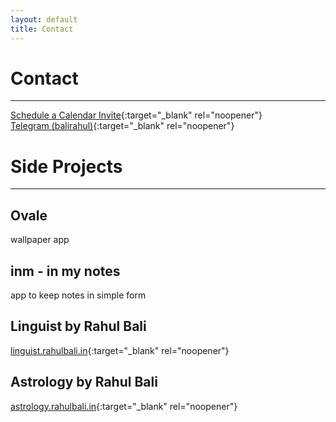 ```yaml
---
layout: default
title: Contact
---
```


# Contact

---

[Schedule a Calendar Invite](https://calendly.com/rahulbali2/progress){:target="_blank" rel="noopener"}  
[Telegram (balirahul)](https://t.me/balirahul){:target="_blank" rel="noopener"}  

# Side Projects

---

## Ovale
wallpaper app

## inm - in my notes
app to keep notes in simple form

## Linguist by Rahul Bali
[linguist.rahulbali.in](https://linguist.rahulbali.in){:target="_blank" rel="noopener"}  

## Astrology by Rahul Bali
[astrology.rahulbali.in](https://astrology.rahulbali.in){:target="_blank" rel="noopener"}  


